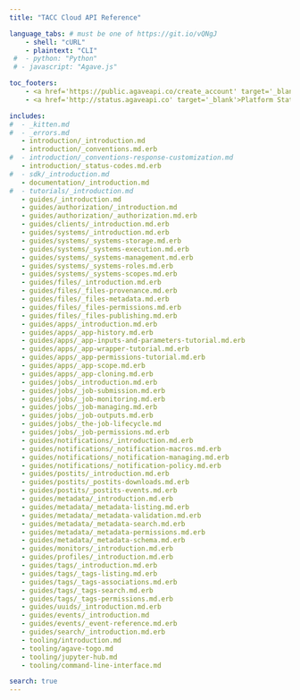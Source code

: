 ```yaml
---
title: "TACC Cloud API Reference"

language_tabs: # must be one of https://git.io/vQNgJ
    - shell: "cURL"
    - plaintext: "CLI"
 #  - python: "Python"
 # - javascript: "Agave.js"

toc_footers:
    - <a href='https://public.agaveapi.co/create_account' target='_blank'>Create an Account</a>
    - <a href='http://status.agaveapi.co' target='_blank'>Platform Status</a>

includes:
#  - _kitten.md
#  - _errors.md
   - introduction/_introduction.md
   - introduction/_conventions.md.erb
#  - introduction/_conventions-response-customization.md
   - introduction/_status-codes.md.erb
#  - sdk/_introduction.md
   - documentation/_introduction.md
#  - tutorials/_introduction.md
   - guides/_introduction.md
   - guides/authorization/_introduction.md
   - guides/authorization/_authorization.md.erb
   - guides/clients/_introduction.md.erb
   - guides/systems/_introduction.md.erb
   - guides/systems/_systems-storage.md.erb
   - guides/systems/_systems-execution.md.erb
   - guides/systems/_systems-management.md.erb
   - guides/systems/_systems-roles.md.erb
   - guides/systems/_systems-scopes.md.erb
   - guides/files/_introduction.md.erb
   - guides/files/_files-provenance.md.erb
   - guides/files/_files-metadata.md.erb
   - guides/files/_files-permissions.md.erb
   - guides/files/_files-publishing.md.erb
   - guides/apps/_introduction.md.erb
   - guides/apps/_app-history.md.erb
   - guides/apps/_app-inputs-and-parameters-tutorial.md.erb
   - guides/apps/_app-wrapper-tutorial.md.erb
   - guides/apps/_app-permissions-tutorial.md.erb
   - guides/apps/_app-scope.md.erb
   - guides/apps/_app-cloning.md.erb
   - guides/jobs/_introduction.md.erb
   - guides/jobs/_job-submission.md.erb
   - guides/jobs/_job-monitoring.md.erb
   - guides/jobs/_job-managing.md.erb
   - guides/jobs/_job-outputs.md.erb
   - guides/jobs/_the-job-lifecycle.md
   - guides/jobs/_job-permissions.md.erb
   - guides/notifications/_introduction.md.erb
   - guides/notifications/_notification-macros.md.erb
   - guides/notifications/_notification-managing.md.erb
   - guides/notifications/_notification-policy.md.erb
   - guides/postits/_introduction.md.erb
   - guides/postits/_postits-downloads.md.erb
   - guides/postits/_postits-events.md.erb
   - guides/metadata/_introduction.md.erb
   - guides/metadata/_metadata-listing.md.erb
   - guides/metadata/_metadata-validation.md.erb
   - guides/metadata/_metadata-search.md.erb
   - guides/metadata/_metadata-permissions.md.erb
   - guides/metadata/_metadata-schema.md.erb
   - guides/monitors/_introduction.md.erb
   - guides/profiles/_introduction.md.erb
   - guides/tags/_introduction.md.erb
   - guides/tags/_tags-listing.md.erb
   - guides/tags/_tags-associations.md.erb
   - guides/tags/_tags-search.md.erb
   - guides/tags/_tags-permissions.md.erb
   - guides/uuids/_introduction.md.erb
   - guides/events/_introduction.md
   - guides/events/_event-reference.md.erb
   - guides/search/_introduction.md.erb
   - tooling/introduction.md
   - tooling/agave-togo.md
   - tooling/jupyter-hub.md
   - tooling/command-line-interface.md

search: true
---
```


